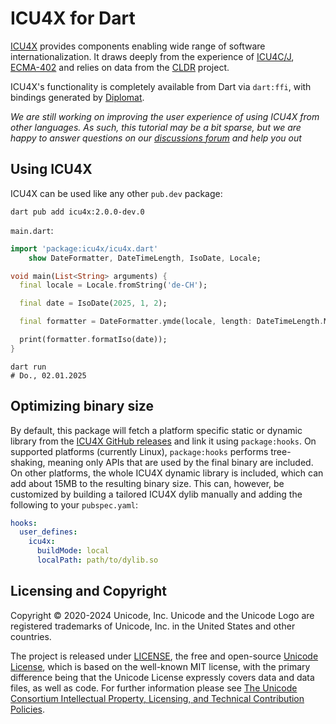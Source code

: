 # ICU4X for Dart

[ICU4X](https://icu4x.unicode.org) provides components enabling wide range of software internationalization.
It draws deeply from the experience of [ICU4C/J](https://github.com/unicode-org/icu), [ECMA-402](https://github.com/tc39/ecma402/) and relies on data from the [CLDR](http://cldr.unicode.org/) project.

ICU4X's functionality is completely available from Dart via `dart:ffi`, with bindings generated by [Diplomat].

_We are still working on improving the user experience of using ICU4X from other languages. As such, this tutorial may be a bit sparse, but we are happy to answer questions on our [discussions forum] and help you out_

## Using ICU4X

ICU4X can be used like any other `pub.dev` package:

```shell
dart pub add icu4x:2.0.0-dev.0
```

`main.dart`:

```dart
import 'package:icu4x/icu4x.dart'
    show DateFormatter, DateTimeLength, IsoDate, Locale;

void main(List<String> arguments) {
  final locale = Locale.fromString('de-CH');

  final date = IsoDate(2025, 1, 2);

  final formatter = DateFormatter.ymde(locale, length: DateTimeLength.Medium);

  print(formatter.formatIso(date));
}
```

```shell
dart run
# Do., 02.01.2025
```

[discussions forum]: https://github.com/unicode-org/icu4x/discussions
[Diplomat]: https://github.com/rust-diplomat/diplomat

## Optimizing binary size

By default, this package will fetch a platform specific static or dynamic library from the [ICU4X GitHub releases](https://github.com/unicode-org/icu4x/releases) and link it using `package:hooks`. On supported platforms (currently Linux), `package:hooks` performs tree-shaking, meaning only APIs that are used by the final binary are included. On other platforms, the whole ICU4X dynamic library is included, which can add about 15MB to the resulting binary size. This can, however, be customized by building a tailored ICU4X dylib manually and adding the following to your `pubspec.yaml`:

```yaml
hooks:
  user_defines:
    icu4x:
      buildMode: local
      localPath: path/to/dylib.so
```

## Licensing and Copyright

Copyright © 2020-2024 Unicode, Inc. Unicode and the Unicode Logo are registered trademarks of Unicode, Inc. in the United States and other countries.

The project is released under [LICENSE](./LICENSE), the free and open-source [Unicode License](https://www.unicode.org/license.txt), which is based on the well-known MIT license, with the primary difference being that the Unicode License expressly covers data and data files, as well as code. For further information please see [The Unicode Consortium Intellectual Property, Licensing, and Technical Contribution Policies](https://www.unicode.org/policies/licensing_policy.html).
